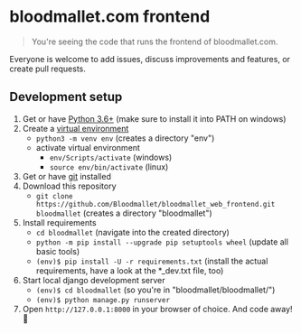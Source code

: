 # bloodmallet.com frontend
> You're seeing the code that runs the frontend of bloodmallet.com.

Everyone is welcome to add issues, discuss improvements and features, or create
pull requests.

## Development setup

1. Get or have [Python 3.6+](https://www.python.org/downloads/) (make sure to install it into PATH on windows)
2. Create a [virtual environment](https://docs.python.org/3/tutorial/venv.html)
    - `python3 -m venv env` (creates a directory "env")
    - activate virtual environment
        - `env/Scripts/activate` (windows)
        - `source env/bin/activate` (linux)
3. Get or have [git](https://git-scm.com/downloads) installed
4. Download this repository
    - `git clone https://github.com/Bloodmallet/bloodmallet_web_frontend.git bloodmallet` (creates a directory "bloodmallet")
5. Install requirements
    - `cd bloodmallet` (navigate into the created directory)
    - `python -m pip install --upgrade pip setuptools wheel` (update all basic tools)
    - `(env)$ pip install -U -r requirements.txt` (install the actual requirements, have a look at the *_dev.txt file, too)
6. Start local django development server
    - `(env)$ cd bloodmallet` (so you're in "bloodmallet/bloodmallet/")
    - `(env)$ python manage.py runserver`
7. Open `http://127.0.0.1:8000` in your browser of choice. And code away! :tada:
